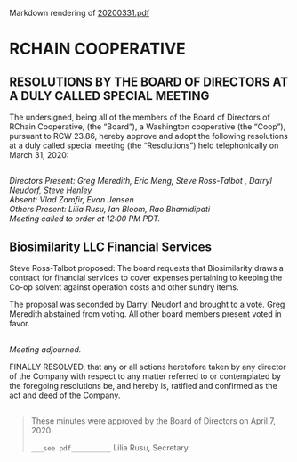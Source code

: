 Markdown rendering of [20200331.pdf](/2020/03-31/20200331.pdf)

##

# RCHAIN COOPERATIVE

## RESOLUTIONS BY THE BOARD OF DIRECTORS AT A DULY CALLED SPECIAL MEETING

The undersigned, being all of the members of the Board of Directors of RChain Cooperative, (the “Board”), a Washington cooperative (the “Coop”), pursuant to RCW 23.86, hereby approve and adopt the following resolutions at a duly called special meeting (the “Resolutions”) held telephonically on March 31, 2020:

##

*Directors Present: Greg Meredith, Eric Meng, Steve Ross-Talbot , Darryl Neudorf, Steve Henley* \
*Absent: Vlad Zamfir, Evan Jensen* \
*Others Present:  Lilia Rusu, Ian Bloom, Rao Bhamidipati* \
*Meeting called to order at 12:00 PM PDT.*

##

## Biosimilarity LLC Financial Services

Steve Ross-Talbot proposed:
The board requests that Biosimilarity draws a contract for financial services to cover expenses pertaining to keeping the Co-op solvent against operation costs and other sundry items.

The proposal was seconded by Darryl Neudorf and brought to a vote. Greg Meredith abstained from voting. All other board members present voted in favor.

##

*Meeting adjourned.*

FINALLY RESOLVED, that any or all actions heretofore taken by any director of the Company with respect to any matter referred to or contemplated by the foregoing resolutions be, and hereby is, ratified and confirmed as the act and deed of the Company.

##

>These minutes were approved by the Board of Directors on April 7, 2020.
>
> `___see pdf__________`
> Lilia Rusu, Secretary
